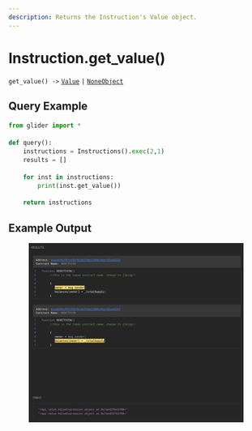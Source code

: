 ```yaml
---
description: Returns the Instruction's Value object.
---
```


# Instruction.get\_value()

`get_value() ->` [`Value`](../value/) `|` [`NoneObject`](../internal/noneobject/)

## Query Example

```python
from glider import *

def query():
    instructions = Instructions().exec(2,1)
    results = []
    
    for inst in instructions: 
        print(inst.get_value())

    return instructions
```

## Example Output

<figure><img src="../../.gitbook/assets/image (189).png" alt=""><figcaption></figcaption></figure>
